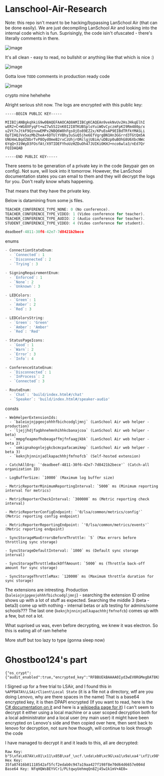 # Lanschool-Air-Research



Note: this repo isn't meant to be hacking/bypassing LanSchool Air (that can be done easily). We are just decompiling LanSchool Air and looking into the internal code which is fun.
Suprisingly, the code isin't ofuscated - there's literally comments in there.




![image](https://github.com/user-attachments/assets/0cdc2cff-009d-4acb-af3a-dccc4e28cea2)

It's all clean - easy to read, no bullshit or anything like that which is nice :)

![image](https://github.com/user-attachments/assets/6563a3d0-3dd6-4d87-943a-300285c81955)

Gotta love `TODO` comments in production ready code

![image](https://github.com/user-attachments/assets/60a06a13-e0a8-428f-a453-7f7d8c789a71)

crypto mine hehehehe




Alright serious shit now.
The logs are encrypted with this public key:


```
-----BEGIN PUBLIC KEY-----

MIIBIjANBgkqhkiG9w0BAQEFAAOCAQ8AMIIBCgKCAQEAn9vekNvUv2HsJHkqElhI
wER2+C+WG8XFyqFt+wZ7w5522nK0I2I8TKUBSploYuiWOvCyczmFpKI9Rm480p/x
u2Vt7xJtkF9QznuwEMPx2NBQ6W8hFgsOjEo89EZ2x/KPuEoAP9EIBdTRfkYMASLi
OpTIHQJVe5azMbZheA+6DTUlYVBhy3uSuQ5jhe6EfVgrgBN1Hn3GGrrd3TGtQm5A
UNU4mLBqdZ8brTvP8Oyd0meB2rxCzUhjrORclgjU8im/uDBzp0uBOhG8U6XbcNWc
6YqQ+319WyD3FOsfAt/X9TIDEFYhoUzHZDuOh47JUIKiOKHJ+nco6wla3/nEd7Qr
FQIDAQAB

-----END PUBLIC KEY-----
```

There seems to be generation of a private key in the code (keypair gen on config). Not sure, will look into it tomorrow.
However, the LanSchool documentation states you can email to them and they will decrypt the logs for you. Don't really know whats happening.

That means that they have the private key.


Below is datamining from some js files.

```js
TEACHER_CONFERENCE_TYPE_NONE: 0 (No conference).
TEACHER_CONFERENCE_TYPE_VIDEO: 1 (Video conference for teacher).
TEACHER_CONFERENCE_TYPE_AUDIO: 2 (Audio conference for teacher).
STUDENT_CONFERENCE_TYPE_VIDEO: 4 (Video conference for student).
```


```js
deadbeef-4811-30f6-42e7-7d8421b2bece
```

enums
```js
- ConnectionStateEnum:
  - `Connected`: 1
  - `Disconnected`: 2
  - `Trying`: 3

- SigningRequirementEnum:
  - `Enforced`: 1
  - `None`: 2
  - `Unknown`: 3

- LEDColors:
  - `Green`: 1
  - `Amber`: 2
  - `Red`: 3

- LEDColorsString:
  - `Green`: 'Green'
  - `Amber`: 'Amber'
  - `Red`: 'Red'

- StatusPageIcons:
  - `Good`: 1
  - `Warn`: 2
  - `Error`: 3
  - `Info`: 4

- ConferenceStateEnum:
  - `Disconnected`: 1
  - `InProcess`: 2
  - `Connected`: 3

- RouteEnum:
  - `Chat`: 'build/index.html#/chat'
  - `Speaker`: 'build/index.html#/speaker-audio'
```
consts
```
- WebHelperExtensionIds:
  - `baleiojnjpgeojohhhfbichcodgljmnj` (LanSchool Air web helper - production)
  - `ljejjhdjfagbhnehmnhihhkcbanajcoa` (LanSchool Air web helper - beta)
  - `mmpgfeapmofhobeagaffmjfnfaagjkbk` (LanSchool Air web helper - beta 2)
  - `omkignahognlejgkcbcmcpafacamikmp` (LanSchool Air web helper - beta 3)
  - `keknjhjnninjadlkapachhhjfmfnofcb` (Self-hosted extension)

- CatchAllOrg: `'deadbeef-4811-30f6-42e7-7d8421b2bece'` (Catch-all organization ID)

- LogBufferSize: `10000` (Maximum log buffer size)

- MetricReporterMinimumReportingInterval: `5000` ms (Minimum reporting interval for metrics)

- MetricReporterCheckInterval: `300000` ms (Metric reporting check interval)

- MetricReporterConfigEndpoint: `'0/lsa/common/metrics/config'` (Metric reporting config endpoint)

- MetricReporterReportingEndpoint: `'0/lsa/common/metrics/events'` (Metric reporting endpoint)

- SyncStorageMaxErrorsBeforeThrottle: `5` (Max errors before throttling sync storage)

- SyncStorageDefaultInterval: `1000` ms (Default sync storage interval)

- SyncStorageThrottleBackOffAmount: `5000` ms (Throttle back-off amount for sync storage)

- SyncStorageThrottleMax: `120000` ms (Maximum throttle duration for sync storage)
```


The extensions are intresting. Production (`baleiojnjpgeojohhhfbichcodgljmnj`) - searching the extension ID online shows up with a lot of stuff as expected. Searching the middle 3 (beta - beta3) come up with nothing - internal betas or a/b testing for admins/some schools???
The last one (`keknjhjnninjadlkapachhhjfmfnofcb`) comes up with a few, but not a lot.


What suprised us was, even before decrypting, we knew it was electron. So this is eating all of ram hehehe


More stuff but too lazy to type (gonna sleep now)

# Ghostboo124's part
```
{"os_crypt":{"audit_enabled":true,"encrypted_key":"RFBBUEkBAAAA0Iyd3wEV0RGMegDAT8KX6wEAAAB4eY8ERg3KQYIcJeDyuk/WEAAAABIAAABDAGgAcgBvAG0AaQB1AG0AAAAQZgAAAAEAACAAAAAxQc9mRY+n5sZCzBPZ/744elq8DqYs/WISU3joiFzokQAAAAAOgAAAAAIAACAAAAC/bQaAQjkbd0xpEwiTgB0Hk3VIIzG44xe0WWJtzX4flzAAAAAsGz9T1Otxr1UY1TxldgAFyjVlpigHUYPBD4iCjBYThkHHHAXDG8focMU5q+3NTkxAAAAAMs/XYx2CVPGhIor2qTtibBrJjYn3FgSQj+jDSbAqU7AeAlmTXn2L5EbRa6D4oBpdsAmQs32SKlFZnhA1F34TgQ=="}}
```
I Signed up for a free trial to LSAir, and I found this in `%APPDATA%\LSAirClient\Local State` (it is a file not a directory, wtf are you doing Lenovo, why are there spaces in the name) That is a base64 encrypted key, it is then DPAPI encrypted (If you want to read, here is the [C# documentation on it](https://learn.microsoft.com/en-us/dotnet/standard/security/how-to-use-data-protection) and here is a [wikipedia page for it](https://en.wikipedia.org/wiki/Data_Protection_API)) I can't seem to decrypt it either using a local machine or a user scoped decryption both for a local administrator and a local user (my main user) it might have been encrypted on Lenovo's side and then copied over here, then sent back to lenovo for decryption, not sure how though, will continue to look through the code

I have managed to decrypt it and it leads to this, all are decrypted:
```
Raw Key: b"5\xfa\x87Ak\x01\x11\x85B\xaf_\xcf.\xda\xb0\xc9G\xa1\x9a\xa4'\xf1\x98\xf8\xe7\rd\xd6e~\x00M"
Hex Key: 35fa87416b01118542af5fcf2edab0c947a19aa427f198f8e70d64d6657e004d
Base64 Key: NfqHQWsBEYVCr1/PLtqwyUehmqQn8Zj45w1k1mV+AE0=
```
